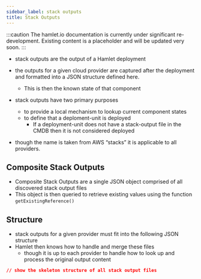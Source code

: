 ```yaml
---
sidebar_label: stack outputs
title: Stack Outputs
---
```


:::caution
The hamlet.io documentation is currently under significant re-development. Existing content is a placeholder and will be updated very soon.
:::

* stack outputs are the output of a Hamlet deployment
* the outputs for a given cloud provider are captured after the deployment and formatted into a JSON structure defined here.
  * This is then the known state of that component
* stack outputs have two primary purposes
  * to provide a local mechanism to lookup current component states
  * to define that a deploment-unit is deployed
    * If a deployment-unit does not have a stack-output file in the CMDB then it is not considered deployed

* though the name is taken from AWS “stacks” it is applicable to all providers.

## Composite Stack Outputs

* Composite Stack Outputs are a single JSON object comprised of all discovered stack output files
* This object is then queried to retrieve existing values using the function `getExistingReference()`

## Structure

* stack outputs for a given provider must fit into the following JSON structure
* Hamlet then knows how to handle and merge these files
  * though it is up to each provider to handle how to look up and process the original output content

```json
// show the skeleton structure of all stack output files
```
